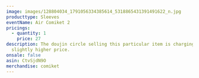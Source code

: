 ```yaml
---
image: images/128804034_1791056334385614_5318865431391491622_n.jpg
producttype: Sleeves
eventName: Air Comiket 2
pricings:
  - quantity: 1
    price: 27
description: The doujin circle selling this particular item is charging a
  slightly higher price.
onsale: false
asin: CtvSjdN9O
merchandise: comiket
---
```

